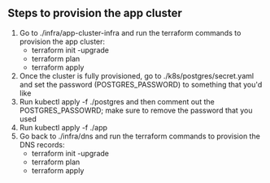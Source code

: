 ## Steps to provision the app cluster
1. Go to ./infra/app-cluster-infra and run the terraform commands to provision the app cluster:
    - terraform init -upgrade
    - terraform plan
    - terraform apply
2. Once the cluster is fully provisioned, go to ./k8s/postgres/secret.yaml and set the password (POSTGRES_PASSWORD) to something that you'd like
3. Run kubectl apply -f ./postgres and then comment out the POSTGRES_PASSOWRD; make sure to remove the password that you used
4. Run kubectl apply -f ./app
5. Go back to ./infra/dns and run the terraform commands to provision the DNS records:
    - terraform init -upgrade
    - terraform plan
    - terraform apply